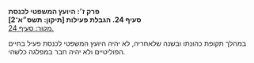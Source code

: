 **פרק ז׳: היועץ המשפטי לכנסת**  
**סעיף 24. הגבלת פעילות [תיקון: תשס״א־2]**  
[מקור: סעיף 24. ](https://he.wikisource.org/wiki/חוק_הכנסת#סעיף_24)  

במהלך תקופת כהונתו ובשנה שלאחריה, לא יהיה היועץ המשפטי לכנסת פעיל בחיים הפוליטיים ולא יהיה חבר במפלגה כלשהי.